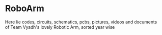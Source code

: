 # RoboArm
Here lie codes, circuits, schematics, pcbs, pictures, videos and documents of Team Vyadh's lovely Robotic Arm, sorted year wise
